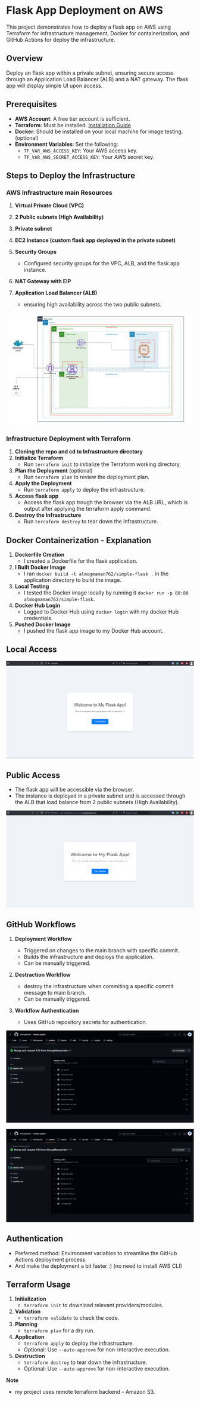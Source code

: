 # Flask App Deployment on AWS

This project demonstrates how to deploy a flask app on AWS using Terraform for infrastructure management, Docker for containerization, and GitHub Actions for deploy the infrastructure.

## Overview

Deploy an flask app within a private subnet, ensuring secure access through an Application Load Balancer (ALB) and a NAT gateway. The flask app will display simple UI upon access.

## Prerequisites

- **AWS Account**: A free tier account is sufficient.
- **Terraform**: Must be installed. [Installation Guide](https://learn.hashicorp.com/tutorials/terraform/install-cli)
- **Docker**: Should be installed on your local machine for image testing. (optional)
- **Environment Variables**: Set the following:
  - `TF_VAR_AWS_ACCESS_KEY`: Your AWS access key.
  - `TF_VAR_AWS_SECRET_ACCESS_KEY`: Your AWS secret key.

## Steps to Deploy the Infrastructure

### AWS Infrastructure main Resources

1. **Virtual Private Cloud (VPC)**

2. **2 Public subnets (High Availability)**

3. **Private subnet**

4. **EC2 Instance (custom flask app deployed in the private subnet)**

5. **Security Groups**
   - Configured security groups for the VPC, ALB, and the flask app instance.

6. **NAT Gateway with EIP**

7. **Application Load Balancer (ALB)**
   - ensuring high availability across the two public subnets.

![DIAGRAM](Diagrams/Cloud_Architecture.png)

### Infrastructure Deployment with Terraform
1. **Cloning the repo and cd to Infrastructure directory**
2. **Initialize Terraform**
   - Run `terraform init` to initialize the Terraform working directory.
3. **Plan the Deployment** (optional)
   - Run `terraform plan` to review the deployment plan.
4. **Apply the Deployment**
   - Run `terraform apply` to deploy the infrastructure.
5. **Access flask app**
   - Access the flask app trough the browser via the ALB URL, which is output after applying the terraform apply command.
6. **Destroy the Infrastructure**
    - Run `terraform destroy` to tear down the infrastructure.

## Docker Containerization - Explanation
1. **Dockerfile Creation**
   - I created a Dockerfile for the flask application.
2. **I Built Docker Image**
   - I ran `docker build -t almogmaman762/simple-flask .` in the application directory to build the image.
3. **Local Testing**
   - I tested the Docker image locally by running it `docker run -p 80:80 almogmaman762/simple-flask`.
4. **Docker Hub Login**
   - Logged to Docker Hub using `docker login` with my docker Hub credentials.
5. **Pushed Docker Image**
   - I pushed the flask app image to my Docker Hub account.

## Local Access

![LOCAL_ACCESS](Images/local-access.PNG)


## Public Access

- The flask app will be accessible via the browser.
- The instance is deployed in a private subnet and is accessed through the ALB that load balance from 2 public subnets (High Availability).

![PUBLIC_ACCESS](Images/public-access.PNG)


## GitHub Workflows

1. **Deployment Workflow**
   - Triggered on changes to the main branch with specific commit. 
   - Builds the infrastructure and deploys the application.
   - Can be manually triggered.


2. **Destraction Workflow**
   - destroy the infrastructure when commiting a specific commit message to main branch.
   - Can be manually triggered.



3. **Workflow Authentication**
   - Uses GitHub repository secrets for authentication.


![DEPLOY_WORKFLOW](Images/deploy-infra.PNG)


![DESTROY_WORKFLOW](Images/destroy-infra.PNG)


## Authentication

- Preferred method: Environment variables to streamline the GitHub Actions deployment process.
- And make the deployment a bit faster :) (no need to install AWS CLI)


## Terraform Usage
1. **Initialization**
   - `terraform init` to download relevant providers/modules.
2. **Validation**
   - `terraform validate` to check the code.
3. **Planning**
   - `terraform plan` for a dry run.
4. **Application**
   - `terraform apply` to deploy the infrastructure.
   - Optional: Use `--auto-approve` for non-interactive execution.
5. **Destruction**
   - `terraform destroy` to tear down the infrastructure.
   - Optional: Use `--auto-approve` for non-interactive execution.

**Note**
 - my project uses remote terraform backend - Amazon S3.